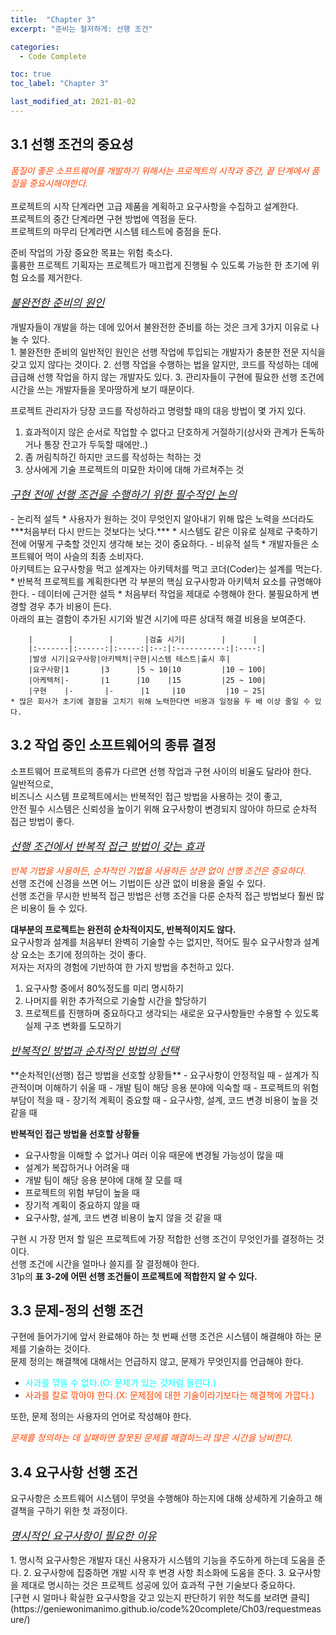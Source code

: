```yaml
---
title:  "Chapter 3"
excerpt: "준비는 철저하게: 선행 조건"

categories:
  - Code Complete

toc: true
toc_label: "Chapter 3"

last_modified_at: 2021-01-02
---
```


## 3.1 선행 조건의 중요성

<div style="color: #FF4500;"><i>품질이 좋은 소프트웨어를 개발하기 위해서는 프로젝트의 시작과 중간, 끝 단계에서 품질을 중요시해야한다.</i></div><br>
프로젝트의 시작 단계라면 고급 제품을 계획하고 요구사항을 수집하고 설계한다.<br>
프로젝트의 중간 단계라면 구현 방법에 역점을 둔다.<br>
프로젝트의 마무리 단계라면 시스템 테스트에 중점을 둔다.

준비 작업의 가장 중요한 목표는 위험 축소다.<br>
훌륭한 프로젝트 기획자는 프로젝트가 매끄럽게 진행될 수 있도록 가능한 한 초기에 위험 요소를 제거한다.

<p style = "font-size: 17px;"><u><i>불완전한 준비의 원인</i></u></p>
개발자들이 개발을 하는 데에 있어서 불완전한 준비를 하는 것은 크게 3가지 이유로 나눌 수 있다.<br>
1. 불완전한 준비의 일반적인 원인은 선행 작업에 투입되는 개발자가 충분한 전문 지식을 갖고 있지 않다는 것이다.
2. 선행 작업을 수행하는 법을 알지만, 코드를 작성하는 데에 급급해 선행 작업을 하지 않는 개발자도 있다.
3. 관리자들이 구현에 필요한 선행 조건에 시간을 쓰는 개발자들을 못마땅하게 보기 때문이다.

프로젝트 관리자가 당장 코드를 작성하라고 명령할 때의 대응 방법이 몇 가지 있다.<br>
1. 효과적이지 않은 순서로 작업할 수 없다고 단호하게 거절하기(상사와 관계가 돈독하거나 통장 잔고가 두둑할 때에만..)
2. 좀 꺼림칙하긴 하지만 코드를 작성하는 척하는 것
3. 상사에게 기술 프로젝트의 미묘한 차이에 대해 가르쳐주는 것

<p style = "font-size: 17px;"><u><i>구현 전에 선행 조건을 수행하기 위한 필수적인 논의</i></u></p>
- 논리적 설득
    * 사용자가 원하는 것이 무엇인지 알아내기 위해 많은 노력을 쓰더라도 ***처음부터 다시 만드는 것보다는 낫다.***
    * 시스템도 같은 이유로 실제로 구축하기 전에 어떻게 구축할 것인지 생각해 보는 것이 중요하다.
- 비유적 설득
    * 개발자들은 소프트웨어 먹이 사슬의 최종 소비자다.<br>
    아키텍트는 요구사항을 먹고 설계자는 아키텍처를 먹고 코더(Coder)는 설계를 먹는다.
    * 반복적 프로젝트를 계획한다면 각 부분의 핵심 요구사항과 아키텍처 요소를 규명해야 한다.
- 데이터에 근거한 설득
    * 처음부터 작업을 제대로 수행해야 한다. 불필요하게 변경할 경우 추가 비용이 든다.<br>
    아래의 표는 결함이 추가된 시기와 발견 시기에 따른 상대적 해결 비용을 보여준다.

        |        |        |       |검출 시기|        |      |
        |:-------|:------:|:-----:|:--:|:-----------:|:----:|
        |발생 시기|요구사항|아키텍처|구현|시스템 테스트|출시 후|
        |요구사항|1       |3      |5 ~ 10|10         |10 ~ 100|
        |아케텍처|-       |1      |10    |15         |25 ~ 100|
        |구현    |-       |-      |1     |10         |10 ~ 25|
    * 많은 회사가 초기에 결함을 고치기 위해 노력한다면 비용과 일정을 두 배 이상 줄일 수 있다.

## 3.2 작업 중인 소프트웨어의 종류 결정
소프트웨어 프로젝트의 종류가 다르면 선행 작업과 구현 사이의 비율도 달라야 한다.<br>
일반적으로,<br>
비즈니스 시스템 프로젝트에서는 반복적인 접근 방법을 사용하는 것이 좋고,<br>
안전 필수 시스템은 신뢰성을 높이기 위해 요구사항이 변경되지 않아야 하므로 순차적 접근 방법이 좋다.

<p style = "font-size: 17px;"><u><i>선행 조건에서 반복적 접근 방법이 갖는 효과</i></u></p>
<div style = "color: #FF4500;"><i>반복 기법을 사용하든, 순차적인 기법을 사용하든 상관 없이 선행 조건은 중요하다.</i><br></div>
선행 조건에 신경을 쓰면 어느 기법이든 상관 없이 비용을 줄일 수 있다.<br>
선행 조건을 무시한 반복적 접근 방법은 선행 조건을 다룬 순차적 접근 방법보다 훨씬 많은 비용이 들 수 있다.

**대부분의 프로젝트는 완전히 순차적이지도, 반복적이지도 않다.**<br>
요구사항과 설계를 처음부터 완벽히 기술할 수는 없지만, 적어도 필수 요구사항과 설계상 요소는 초기에 정의하는 것이 좋다.<br>
저자는 저자의 경험에 기반하여 한 가지 방법을 추천하고 있다.<br>
1. 요구사항 중에서 80%정도를 미리 명시하기
2. 나머지를 위한 추가적으로 기술할 시간을 할당하기
3. 프로젝트를 진행하며 중요하다고 생각되는 새로운 요구사항들만 수용할 수 있도록 실제 구조 변화를 도모하기

<p style = "font-size: 17px;"><u><i>반복적인 방법과 순차적인 방법의 선택</i></u></p>
**순차적인(선행) 접근 방법을 선호할 상황들**
- 요구사항이 안정적일 때
- 설계가 직관적이며 이해하기 쉬울 때
- 개발 팀이 해당 응용 분야에 익숙할 때
- 프로젝트의 위험 부담이 적을 때
- 장기적 계획이 중요할 때
- 요구사항, 설계, 코드 변경 비용이 높을 것 같을 때

**반복적인 접근 방법을 선호할 상황들**
- 요구사항을 이해할 수 없거나 여러 이유 때문에 변경될 가능성이 많을 때
- 설계가 복잡하거나 어려울 때
- 개발 팀이 해당 응용 분야에 대해 잘 모를 때
- 프로젝트의 위험 부담이 높을 때
- 장기적 계획이 중요하지 않을 때
- 요구사항, 설계, 코드 변경 비용이 높지 않을 것 같을 때

구현 시 가장 먼저 할 일은 프로젝트에 가장 적합한 선행 조건이 무엇인가를 결정하는 것이다.<br>
선행 조건에 시간을 얼마나 쓸지를 잘 결정해야 한다.<br>
31p의 **표 3-2에 어떤 선행 조건들이 프로젝트에 적합한지 알 수 있다.**

## 3.3 문제-정의 선행 조건
구현에 들어가기에 앞서 완료해야 하는 첫 번째 선행 조건은 시스템이 해결해야 하는 문제를 기술하는 것이다.<br>
문제 정의는 해결책에 대해서는 언급하지 않고, 문제가 무엇인지를 언급해야 한다.
- <div style = "color: #00FFFF;">사과를 깎을 수 없다.(O: 문제가 있는 것처럼 들린다.)</div>
- <div style = "color: #FF4500;">사과를 칼로 깎아야 한다.(X: 문제점에 대한 기술이라기보다는 해결책에 가깝다.)</div>

또한, 문제 정의는 사용자의 언어로 작성해야 한다.<br>
<div style = "color: #FF4500;"><i>문제를 정의하는 데 실패하면 잘못된 문제를 해결하느라 많은 시간을 낭비한다.</i></div>

## 3.4 요구사항 선행 조건
요구사항은 소프트웨어 시스템이 무엇을 수행해야 하는지에 대해 상세하게 기술하고 해결책을 구하기 위한 첫 과정이다.

<p style = "font-size: 17px;"><u><i>명시적인 요구사항이 필요한 이유</i></u></p>
1. 명시적 요구사항은 개발자 대신 사용자가 시스템의 기능을 주도하게 하는데 도움을 준다.
2. 요구사항에 집중하면 개발 시작 후 변경 사항 최소화에 도움을 준다.
3. 요구사항을 제대로 명시하는 것은 프로젝트 성공에 있어 효과적 구현 기술보다 중요하다.<br>
[구현 시 얼마나 확실한 요구사항을 갖고 있는지 판단하기 위한 척도를 보려면 클릭](https://geniewonimanimo.github.io/code%20complete/Ch03/requestmeasure/)


